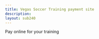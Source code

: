 ```yaml
---
title: Vegas Soccer Training payment site
description:
layout: sub240
---
```

Pay online for your training
